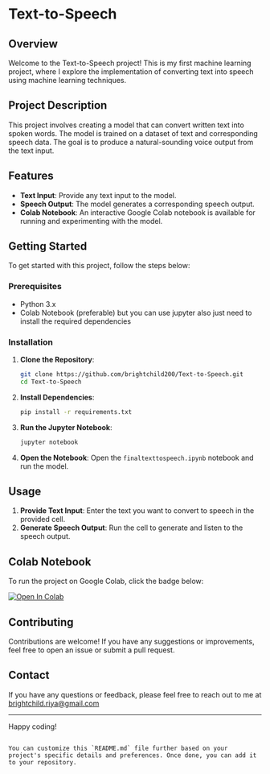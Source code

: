 # Text-to-Speech

## Overview

Welcome to the Text-to-Speech project! This is my first machine learning project, where I explore the implementation of converting text into speech using machine learning techniques.

## Project Description

This project involves creating a model that can convert written text into spoken words. The model is trained on a dataset of text and corresponding speech data. The goal is to produce a natural-sounding voice output from the text input.

## Features

- **Text Input**: Provide any text input to the model.
- **Speech Output**: The model generates a corresponding speech output.
- **Colab Notebook**: An interactive Google Colab notebook is available for running and experimenting with the model.

## Getting Started

To get started with this project, follow the steps below:

### Prerequisites

- Python 3.x
- Colab Notebook (preferable) but you can use jupyter also just need to install the required dependencies

### Installation

1. **Clone the Repository**:
   ```sh
   git clone https://github.com/brightchild200/Text-to-Speech.git
   cd Text-to-Speech
   ```

2. **Install Dependencies**:
   ```sh
   pip install -r requirements.txt
   ```

3. **Run the Jupyter Notebook**:
   ```sh
   jupyter notebook
   ```

4. **Open the Notebook**:
   Open the `finaltexttospeech.ipynb` notebook and run the model.

## Usage

1. **Provide Text Input**: Enter the text you want to convert to speech in the provided cell.
2. **Generate Speech Output**: Run the cell to generate and listen to the speech output.

## Colab Notebook

To run the project on Google Colab, click the badge below:

<a href="https://colab.research.google.com/gist/brightchild200/8548b6caeeaa3d5a5d57eea508309b3f/finaltexttospeech.ipynb">
  <img src="https://colab.research.google.com/assets/colab-badge.svg" alt="Open In Colab"/>
</a>

## Contributing

Contributions are welcome! If you have any suggestions or improvements, feel free to open an issue or submit a pull request.

## Contact

If you have any questions or feedback, please feel free to reach out to me at brightchild.riya@gmail.com

---

Happy coding!
```

You can customize this `README.md` file further based on your project's specific details and preferences. Once done, you can add it to your repository.
